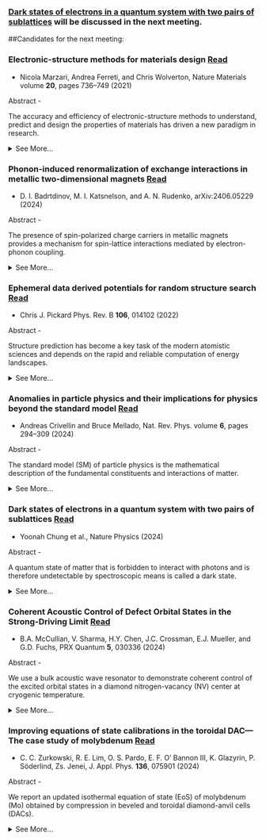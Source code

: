 ### [Dark states of electrons in a quantum system with two pairs of sublattices](https://www.nature.com/articles/s41567-024-02586-x) will be discussed in the next meeting.

##Candidates for the next meeting:

### Electronic-structure methods for materials design [Read](https://www.nature.com/articles/s41563-021-01013c-3)
- Nicola Marzari, Andrea Ferreti, and Chris Wolverton, Nature Materials volume **20**, pages 736–749 (2021)

Abstract -

The accuracy and efficiency of electronic-structure methods to understand, predict and design the properties of materials has driven a new paradigm in research.
<details>
<summary>See More...</summary>

Simulations can greatly accelerate the identification, characterization and optimization of materials, with this acceleration driven by continuous progress in theory, algorithms and hardware, and by adaptation of concepts and tools from computer science. Nevertheless, the capability to identify and characterize materials relies on the predictive accuracy of the underlying physical descriptions, and on the ability to capture the complexity of realistic systems. We provide here an overview of electronic-structure methods, of their application to the prediction of materials properties, and of the different strategies employed towards the broader goals of materials design and discovery.
</details>

### Phonon-induced renormalization of exchange interactions in metallic two-dimensional magnets [Read](https://arxiv.org/abs/2406.05229)
- D. I. Badrtdinov, M. I. Katsnelson, and A. N. Rudenko, arXiv:2406.05229 (2024)

Abstract - 

The presence of spin-polarized charge carriers in metallic magnets provides a mechanism for spin-lattice interactions mediated by electron-phonon coupling.

<details>
<summary>See More...</summary>
Here, we present a theory of this mechanism used to estimate its effect on the exchange interactions in 2D magnets. Starting from a square lattice model at half filling, we show that the presence of electron-phonon coupling with equilibrium phonon distribution leads to a notable suppression of exchange interactions with temperature. We then apply our approach to the prototypical 2D metallic ferromagnet, Fe3GeTe2, with moderate electron-phonon coupling. We find that the exchange interactions undergo a renormalization, leading to a softening of the magnon modes, and suppression of the Curie temperature by ∼10\%. We expect that this effect can be further enhanced in systems with strong electron-phonon coupling, as well as for non-equilibrium distribution of phonons induced by strong laser fields or charge currents.
</details>

### Ephemeral data derived potentials for random structure search [Read](https://journals.aps.org/prb/abstract/10.1103/PhysRevB.106.014102)

- Chris J. Pickard Phys. Rev. B **106**, 014102 (2022)

Abstract - 

Structure prediction has become a key task of the modern atomistic sciences and depends on the rapid and reliable computation of energy landscapes. 
<details>
<summary>See More...</summary>
First-principles density functional based calculations are highly reliable, faithfully describing entire energy landscapes. They are, however, computationally intensive and slow compared to interatomic potentials. Great progress has been made in the development of machine learning, or data derived, potentials, which promise to describe entire energy landscapes at first-principles quality. Compared to first-principles approaches, their preparation can be time consuming and delay searching. Ab initio random structure searching (AIRSS) is a straightforward and powerful approach to structure prediction, based on the stochastic generation of sensible initial structures and their repeated local optimization. Here, a scheme, compatible with AIRSS, for the rapid construction of disposable, or ephemeral, data derived potentials (EDDPs) is described. These potentials are constructed using a homogeneous, separable many-body environment vector and iterative neural network fits, sparsely combined through non-negative least squares. The approach is first tested on methane, boron nitride, elemental boron, and urea. In the case of boron, an EDDP generated using data from small unit cells is used to rediscover the complex 𝛾-boron structure without recourse to symmetry or fragments. Finally, an EDDP generated for silane (```math $SiH_4$```) at 500 GPa enables the discovery of an extremely complex, dense structure which significantly modifies silane's high pressure phase diagram. This has implications for the theoretical exploration for high temperature superconductivity in dense hydrides, which have so far largely depended on searches in smaller unit cells.
</details>

### Anomalies in particle physics and their implications for physics beyond the standard model [Read](https://www.nature.com/articles/s42254-024-00703-6)

- Andreas Crivellin and Bruce Mellado, Nat. Rev. Phys. volume **6**, pages 294–309 (2024)

Abstract - 

The standard model (SM) of particle physics is the mathematical description of the fundamental constituents and interactions of matter. 
<details>
<summary>See More...</summary>
Its last missing particle, the Higgs boson, was observed in 2012. However, there are several phenomena that the SM cannot account for (such as dark-matter particles, or non-vanishing neutrino masses), neither does it describe gravity. There must be more to discover, to extend the SM into a full description of nature. Here we review the hints of new physics, called anomalies, that are seen for various interactions as discrepancies between standard-model predictions and experimental measurements. We consider both direct high-energy searches for new particles at the Large Hadron Collider at CERN and indirect low-energy precision experiments. These anomalies span an energy scale of more than four orders of magnitude: from the mass of the proton, to the electroweak scale (approximately the mass of the Higgs boson), to the teraelectronvolt scale, which is the highest scale directly accessible at the Large Hadron Collider. We discuss the experimental and theoretical status of various anomalies and summarize possible explanations in terms of new particles and new interactions as well as discovery prospects. We suggest, in particular, that new additional Higgs bosons and so-called leptoquarks are promising candidates for extending the standard model.
</details>

### Dark states of electrons in a quantum system with two pairs of sublattices [Read](https://www.nature.com/articles/s41567-024-02586-x)

- Yoonah Chung et al., Nature Physics (2024)

Abstract -

A quantum state of matter that is forbidden to interact with photons and is therefore undetectable by spectroscopic means is called a dark state. 
<details>
<summary>See More...</summary>
This basic concept can be applied to condensed matter where it suggests that a whole band of quantum states could be undetectable across a full Brillouin zone. Here we report the discovery of such condensed-matter dark states in palladium diselenide as a model system that has two pairs of sublattices in the primitive cell. By using angle-resolved photoemission spectroscopy, we find valence bands that are practically unobservable over the whole Brillouin zone at any photon energy, polarization and scattering plane. Our model shows that two pairs of sublattices located at half-translation positions and related by multiple glide-mirror symmetries make their relative quantum phases polarized into only four kinds, three of which become dark due to double destructive interference. This mechanism is generic to other systems with two pairs of sublattices, and we show how the phenomena observed in cuprates, lead halide perovskites and density wave systems can be resolved by the mechanism of dark states. Our results suggest that the sublattice degree of freedom, which has been overlooked so far, should be considered in the study of correlated phenomena and optoelectronic characteristics.
</details>

### Coherent Acoustic Control of Defect Orbital States in the Strong-Driving Limit [Read](https://journals.aps.org/prxquantum/abstract/10.1103/PRXQuantum.5.030336)

- B.A. McCullian, V. Sharma, H.Y. Chen, J.C. Crossman, E.J. Mueller, and G.D. Fuchs, PRX Quantum **5**, 030336 (2024)

Abstract - 

We use a bulk acoustic wave resonator to demonstrate coherent control of the excited orbital states in a diamond nitrogen-vacancy (NV) center at cryogenic temperature. 
<details>
<summary>See More...</summary>
Coherent quantum control is an essential tool for understanding and mitigating decoherence. Moreover, characterizing and controlling orbital states is a central challenge for quantum networking, where optical coherence is tied to orbital coherence. We study resonant multiphonon orbital Rabi oscillations in both the frequency and time domain, extracting the strength of the orbital-phonon interactions and the coherence of the acoustically driven orbital states. We reach the strong-driving limit, where the physics is dominated by the coupling induced by the acoustic waves. We find agreement between our measurements, quantum master-equation simulations, and a Landau-Zener transition model in the strong-driving limit. Using perturbation theory, we derive an expression for the orbital Rabi frequency versus the acoustic drive strength that is nonperturbative in the drive strength and agrees well with our measurements for all acoustic powers. Motivated by continuous-wave spin-resonance-based decoherence protection schemes, we model the orbital decoherence and find good agreement between our model and our measured few-to-several-nanoseconds orbital decoherence times. We discuss the outlook for orbital decoherence protection.
</details>

### Improving equations of state calibrations in the toroidal DAC—The case study of molybdenum [Read](https://doi.org/10.1063/5.0223794)
- C. C. Zurkowski, R. E. Lim, O. S. Pardo, E. F. O’ Bannon III, K. Glazyrin, P. Söderlind, Zs. Jenei, J. Appl. Phys. **136**, 075901 (2024)

Abstract - 

We report an updated isothermal equation of state (EoS) of molybdenum (Mo) obtained by compression in beveled and toroidal diamond-anvil cells (DACs). 
<details>
<summary>See More...</summary>
For an improved compression environment, we developed a copper (Cu) pressure-transmitting medium (PTM) for the toroidal diamond-anvil cell samples, as it is a soft metal compared to Mo with a well calibrated EoS. A Ne PTM was used for the conventional beveled DAC samples. The unit-cell volumes of Mo were measured to 336(1) GPa in the Cu PTM and 231.2(6) GPa in the Ne PTM at room temperature. We additionally calculated elastic stiffness and compliance constants and evaluated the uniaxial stress of Mo and Cu with pressure. A new EoS for Mo is presented from data collected in all sample environments and compared to our theoretical predictions as well as previous compression studies of Mo. The (200) lattice plane of Mo produced the lowest volumes across the pressure range of this study for all compression environments, suggesting that it is less affected by nonhydrostatic stresses in the DAC compared to the other observed diffraction planes. The presented Mo EoS is compatible with extrapolations of EoS fits of Mo in helium (He) within ∼1% at 330 GPa. Results from this work demonstrate that compressing a sample in a softer metal in the toroidal DAC can improve the compression environment and result in measured sample volumes comparable to those collected in noble-gas media at multi-megabar conditions.
<details>
